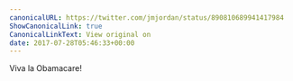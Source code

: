 ```yaml
---
canonicalURL: https://twitter.com/jmjordan/status/890810689941417984
ShowCanonicalLink: true
CanonicalLinkText: View original on
date: 2017-07-28T05:46:33+00:00
---
```

Viva la Obamacare!